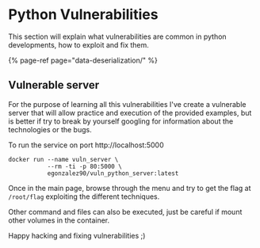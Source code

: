 # Python Vulnerabilities

This section will explain what vulnerabilities are common in python developments, how to exploit and fix them.

{% page-ref page="data-deserialization/" %}



## Vulnerable server

For the purpose of learning all this vulnerabilities I've create a vulnerable server that will allow practice and execution of the provided examples, but is better if try to break by yourself googling for information about the technologies or the bugs.

To run the service on port http://localhost:5000

```text
docker run --name vuln_server \
           --rm -ti -p 80:5000 \
           egonzalez90/vuln_python_server:latest
```

Once in the main page, browse through the menu and try to get the flag at `/root/flag` exploiting the different techniques.

Other command and files can also be executed, just be careful if mount other volumes in the container.

Happy hacking and fixing vulnerabilities ;\)




